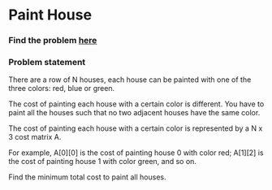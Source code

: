 # Paint House

### Find the problem [here](https://leetcode.com/problems/paint-house/) 

### Problem statement
There are a row of N houses, each house can be painted with one of the three colors: red, blue or green.

The cost of painting each house with a certain color is different. You have to paint all the houses such that no two adjacent houses have the same color.

The cost of painting each house with a certain color is represented by a N x 3 cost matrix A.

For example, A[0][0] is the cost of painting house 0 with color red; A[1][2] is the cost of painting house 1 with color green, and so on.

Find the minimum total cost to paint all houses.